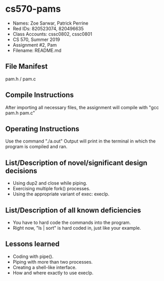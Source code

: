 # cs570-pams
* Names: Zoe Sarwar, Patrick Perrine
* Red IDs: 820523074, 820496635
* Class Accounts: cssc0802, cssc0801
* CS 570, Summer 2019
* Assignment #2, Pam
* Filename: README.md

## File Manifest
pam.h / pam.c

## Compile Instructions
After importing all necessary files, the assignment will compile with "gcc pam.h pam.c" 

## Operating Instructions
Use the command "./a.out"
Output will print in the terminal in which the program is compiled and ran. 

## List/Description of novel/significant design decisions
* Using dup2 and close while piping.
* Exercising multiple fork() processes.
* Using the appropriate variant of exec: execlp. 

## List/Description of all known deficiencies
* You have to hard code the commands into the program. 
* Right now, "ls | sort" is hard coded in, just like your example.

## Lessons learned
* Coding with pipe().
* Piping with more than two processes.
* Creating a shell-like interface.
* How and where exactly to use execlp. 
